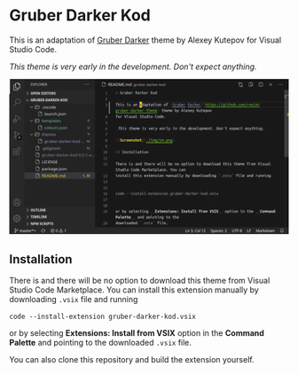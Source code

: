 # Gruber Darker Kod

This is an adaptation of [Gruber Darker](https://github.com/rexim/gruber-darker-theme) theme by Alexey Kutepov
for Visual Studio Code.

_This theme is very early in the development. Don't expect anything._

![Screenshot](./img/sm.png)

## Installation

There is and there will be no option to download this theme from Visual Studio Code Marketplace. You can
install this extension manually by downloading `.vsix` file and running

```
code --install-extension gruber-darker-kod.vsix
```

or by selecting __Extensions: Install from VSIX__ option in the __Command Palette__ and pointing to the
downloaded `.vsix` file.

You can also clone this repository and build the extension yourself.